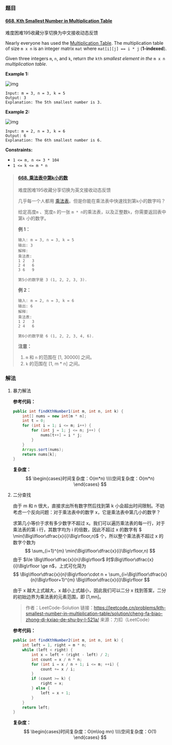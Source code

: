 ### 题目

#### [668. Kth Smallest Number in Multiplication Table](https://leetcode.cn/problems/kth-smallest-number-in-multiplication-table/)

难度困难195收藏分享切换为中文接收动态反馈

Nearly everyone has used the [Multiplication Table](https://en.wikipedia.org/wiki/Multiplication_table). The multiplication table of size `m x n` is an integer matrix `mat` where `mat[i][j] == i * j` (**1-indexed**).

Given three integers `m`, `n`, and `k`, return *the* `kth` *smallest element in the* `m x n` *multiplication table*.

 

**Example 1:**

![img](https://assets.leetcode.com/uploads/2021/05/02/multtable1-grid.jpg)

```
Input: m = 3, n = 3, k = 5
Output: 3
Explanation: The 5th smallest number is 3.
```

**Example 2:**

![img](https://assets.leetcode.com/uploads/2021/05/02/multtable2-grid.jpg)

```
Input: m = 2, n = 3, k = 6
Output: 6
Explanation: The 6th smallest number is 6.
```

 

**Constraints:**

- `1 <= m, n <= 3 * 104`
- `1 <= k <= m * n`



> #### [668. 乘法表中第k小的数](https://leetcode.cn/problems/kth-smallest-number-in-multiplication-table/)
>
> 难度困难195收藏分享切换为英文接收动态反馈
>
> 几乎每一个人都用 [乘法表](https://baike.baidu.com/item/乘法表)。但是你能在乘法表中快速找到第`k`小的数字吗？
>
> 给定高度`m` 、宽度`n` 的一张 `m * n`的乘法表，以及正整数`k`，你需要返回表中第`k` 小的数字。
>
> **例 1：**
>
> ```
> 输入: m = 3, n = 3, k = 5
> 输出: 3
> 解释: 
> 乘法表:
> 1	2	3
> 2	4	6
> 3	6	9
> 
> 第5小的数字是 3 (1, 2, 2, 3, 3).
> ```
>
> **例 2：**
>
> ```
> 输入: m = 2, n = 3, k = 6
> 输出: 6
> 解释: 
> 乘法表:
> 1	2	3
> 2	4	6
> 
> 第6小的数字是 6 (1, 2, 2, 3, 4, 6).
> ```
>
> **注意：**
>
> 1. `m` 和 `n` 的范围在 [1, 30000] 之间。
> 2. `k` 的范围在 [1, m * n] 之间。



### 解法

1. 暴力解法

   **参考代码：**

   ```java
   public int findKthNumber1(int m, int n, int k) {
       int[] nums = new int[m * n];
       int t = 0;
       for (int i = 1; i <= m; i++) {
           for (int j = 1; j <= n; j++) {
               nums[t++] = i * j;
           }
       }
       Arrays.sort(nums);
       return nums[k];
   }
   ```

   **复杂度：**
   $$
   \begin{cases}时间复杂度：O(m*n) \\\\空间复杂度：O(m*n) \end{cases}
   $$
   

2. 二分查找

   由于 m 和 n 很大，直接求出所有数字然后找到第 k 小会超出时间限制。不妨考虑一个反向问题：对于乘法表中的数字 x，它是乘法表中第几小的数字？

   求第几小等价于求有多少数字不超过 x。我们可以遍历乘法表的每一行，对于乘法表的第 i 行，其数字均为 i 的倍数，因此不超过 x 的数字有 $ \min(\Big\lfloor\dfrac{x}{i}\Big\rfloor,n)$ 个，所以整个乘法表不超过 x 的数字个数为
   $$
   \sum_{i=1}^{m} \min(\Big\lfloor\dfrac{x}{i}\Big\rfloor,n)
   $$
   由于 $i\le \Big\lfloor\dfrac{x}{n}\Big\rfloor$ 时$\Big\lfloor\dfrac{x}{i}\Big\rfloor \ge n$，上式可化简为
   $$
   \Big\lfloor\dfrac{x}{n}\Big\rfloor\cdot n + \sum_{i=\Big\lfloor\dfrac{x}{n}\Big\rfloor+1}^{m} \Big\lfloor\dfrac{x}{i}\Big\rfloor
   $$
   

   由于 x 越大上式越大，x 越小上式越小，因此我们可以二分 x 找到答案，二分的初始边界为乘法表的元素范围，即 \[1,mn\]。

   > 作者：LeetCode-Solution
   > 链接：https://leetcode.cn/problems/kth-smallest-number-in-multiplication-table/solution/cheng-fa-biao-zhong-di-kxiao-de-shu-by-l-521a/
   > 来源：力扣（LeetCode）

   **参考代码：**

   ```java
   public int findKthNumber2(int m, int n, int k) {
       int left = 1, right = m * n;
       while (left < right) {
           int x = left + (right - left) / 2;
           int count = x / n * n;
           for (int i = x / n + 1; i <= m; ++i) {
               count += x / i;
           }
           if (count >= k) {
               right = x;
           } else {
               left = x + 1;
           }
       }
       return left;
   }
   ```

   **复杂度：**
   $$
   \begin{cases}时间复杂度：O(m\log mn) \\\\空间复杂度：O(1) \end{cases}
   $$
   